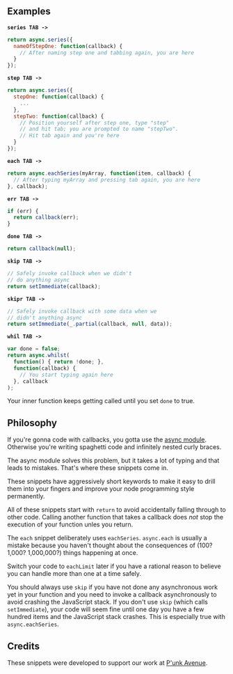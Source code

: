 ## Examples

**`series TAB ->`**

```javascript
return async.series({
  nameOfStepOne: function(callback) {
    // After naming step one and tabbing again, you are here
  }
});
```

**`step TAB ->`**

```javascript
return async.series({
  stepOne: function(callback) {
    ...
  },
  stepTwo: function(callback) {
    // Position yourself after step one, type "step"
    // and hit tab; you are prompted to name "stepTwo".
    // Hit tab again and you're here
  }
});
```

**`each TAB ->`**
```javascript
return async.eachSeries(myArray, function(item, callback) {
  // After typing myArray and pressing tab again, you are here
}, callback);
```

**`err TAB ->`**
```javascript
if (err) {
  return callback(err);
}
```

**`done TAB ->`**
```javascript
return callback(null);
```

**`skip TAB ->`**
```javascript
// Safely invoke callback when we didn't
// do anything async
return setImmediate(callback);
```

**`skipr TAB ->`**
```javascript
// Safely invoke callback with some data when we
// didn't anything async
return setImmediate(_.partial(callback, null, data));
```

**`whil TAB ->`**
```javascript
var done = false;
return async.whilst(
  function() { return !done; },
  function(callback) {
    // You start typing again here
  }, callback
);
```

Your inner function keeps getting called until you set `done` to true.

## Philosophy

If you're gonna code with callbacks, you gotta use the [async module](https://github.com/caolan/async). Otherwise you're writing spaghetti code and infinitely nested curly braces.

The async module solves this problem, but it takes a lot of typing and that leads to mistakes. That's where these snippets come in.

These snippets have aggressively short keywords to make it easy to drill them into your fingers and improve your node programming style permanently.

All of these snippets start with `return` to avoid accidentally falling through to other code. Calling another function that takes a callback does *not* stop the execution of your function unles you return.

The `each` snippet deliberately uses `eachSeries`. `async.each` is usually a mistake because you haven't thought about the consequences of (100? 1,000? 1,000,000?) things happening at once.

Switch your code to `eachLimit` later if you have a rational reason to believe you can handle more than one at a time safely.

You should always use `skip` if you have not done any asynchronous work yet in your function and you need to invoke a callback asynchronously to avoid crashing the JavaScript stack. If you don't use `skip` (which calls `setImmediate`), your code will seem fine until one day you have a few hundred items and the JavaScript stack crashes. This is especially true with `async.eachSeries`.

## Credits

These snippets were developed to support our work at [P'unk Avenue](https://punkave.com).
